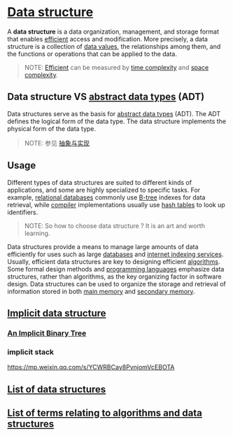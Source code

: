 # [Data structure](https://en.wikipedia.org/wiki/Data_structure)

A **data structure** is a data organization, management, and storage format that enables [efficient](https://en.wikipedia.org/wiki/Algorithmic_efficiency) access and modification. More precisely, a data structure is a collection of [data values](https://en.wikipedia.org/wiki/Data), the relationships among them, and the functions or operations that can be applied to the data.

> NOTE: [Efficient](https://en.wikipedia.org/wiki/Algorithmic_efficiency) can be measured by [time complexity](https://en.wikipedia.org/wiki/Time_complexity) and [space complexity](https://en.wikipedia.org/wiki/Space_complexity).



## Data structure VS [abstract data types](https://en.wikipedia.org/wiki/Abstract_data_type) (ADT)

Data structures serve as the basis for [abstract data types](https://en.wikipedia.org/wiki/Abstract_data_type) (ADT). The ADT defines the logical form of the data type. The data structure implements the physical form of the data type.

> NOTE: 参见 [抽象与实现](https://dengking.github.io/Post/Abstraction/Abstraction/)



## Usage

Different types of data structures are suited to different kinds of applications, and some are highly specialized to specific tasks. For example, [relational databases](https://en.wikipedia.org/wiki/Relational_database) commonly use [B-tree](https://en.wikipedia.org/wiki/B-tree) indexes for data retrieval, while [compiler](https://en.wikipedia.org/wiki/Compiler) implementations usually use [hash tables](https://en.wikipedia.org/wiki/Hash_table) to look up identifiers.

> NOTE: So how to choose data structure ? It is an art and worth learning.

Data structures provide a means to manage large amounts of data efficiently for uses such as large [databases](https://en.wikipedia.org/wiki/Database) and [internet indexing services](https://en.wikipedia.org/wiki/Web_indexing). Usually, efficient data structures are key to designing efficient [algorithms](https://en.wikipedia.org/wiki/Algorithm). Some formal design methods and [programming languages](https://en.wikipedia.org/wiki/Programming_language) emphasize data structures, rather than algorithms, as the key organizing factor in software design. Data structures can be used to organize the storage and retrieval of information stored in both [main memory](https://en.wikipedia.org/wiki/Main_memory) and [secondary memory](https://en.wikipedia.org/wiki/Secondary_memory).



## [Implicit data structure](https://en.wikipedia.org/wiki/Implicit_data_structure)

###  [An Implicit Binary Tree](https://opendatastructures.org/ods-cpp/10_1_Implicit_Binary_Tree.html) 

### implicit stack

https://mp.weixin.qq.com/s/YCWRBCay8PvnjomVcEBOTA



## [List of data structures](https://en.wikipedia.org/wiki/List_of_data_structures)





## [List of terms relating to algorithms and data structures](https://en.wikipedia.org/wiki/List_of_terms_relating_to_algorithms_and_data_structures)

